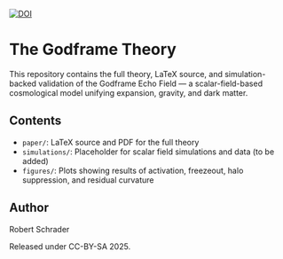 [![DOI](https://zenodo.org/badge/DOI/10.5281/zenodo.15699625.svg)](https://doi.org/10.5281/zenodo.15699625)
# The Godframe Theory

This repository contains the full theory, LaTeX source, and simulation-backed validation of the Godframe Echo Field — a scalar-field-based cosmological model unifying expansion, gravity, and dark matter.

## Contents

- `paper/`: LaTeX source and PDF for the full theory
- `simulations/`: Placeholder for scalar field simulations and data (to be added)
- `figures/`: Plots showing results of activation, freezeout, halo suppression, and residual curvature

## Author
Robert Schrader

Released under CC-BY-SA 2025.
